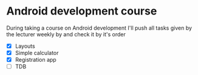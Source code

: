 # Android development course

During taking a course on Android development I'll push all tasks given by the lecturer weekly by and check it by it's order

* [X] Layouts
* [X] Simple calculator
* [X] Registration app
* [ ] TDB
